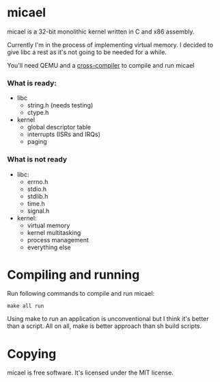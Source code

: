 # micael

micael is a 32-bit monolithic kernel written in C and x86 assembly.

Currently I'm in the process of implementing virtual memory. I decided to give libc a rest as it's not going to be needed for a while. 

You'll need QEMU and a [cross-compiler](http://wiki.osdev.org/GCC_Cross-Compiler) to compile and run micael

### What is ready:
* libc
  * string.h (needs testing)
  * ctype.h
* kernel
  * global descriptor table
  * interrupts (ISRs and IRQs)
  * paging

### What is not ready
* libc:
  * errno.h
  * stdio.h
  * stdlib.h
  * time.h
  * signal.h
* kernel:
  * virtual memory
  * kernel multitasking
  * process management
  * everything else

# Compiling and running

Run following commands to compile and run micael:

`make all run`

Using make to run an application is unconventional but I think it's better than a script.
All on all, make is better approach than sh build scripts.

# Copying
micael is free software. It's licensed under the MIT license.
